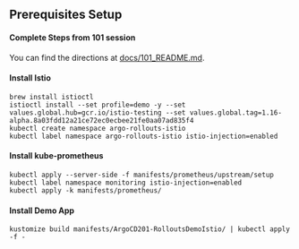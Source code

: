 ## Prerequisites Setup

#### Complete Steps from 101 session
You can find the directions at [docs/101_README.md](../docs/101_README.md).

#### Install Istio
```
brew install istioctl
istioctl install --set profile=demo -y --set values.global.hub=gcr.io/istio-testing --set values.global.tag=1.16-alpha.8a03fdd12a21ce72ec0ecbee21fe0aa07ad835f4
kubectl create namespace argo-rollouts-istio
kubectl label namespace argo-rollouts-istio istio-injection=enabled
```

#### Install kube-prometheus
```
kubectl apply --server-side -f manifests/prometheus/upstream/setup
kubectl label namespace monitoring istio-injection=enabled
kubectl apply -k manifests/prometheus/
```

#### Install Demo App
```
kustomize build manifests/ArgoCD201-RolloutsDemoIstio/ | kubectl apply -f -
```

